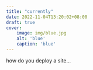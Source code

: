 ```yaml
---
title: "currently"
date: 2022-11-04T13:20:02+08:00
draft: true
cover:
    image: img/blue.jpg
    alt: 'blue'
    caption: 'blue'
---
```

how do you deploy a site...

